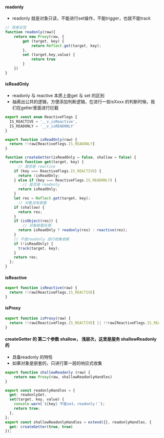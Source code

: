#### readonly
- readonly 就是对象只读，不能进行set操作，不能trigger，也就不能track
```js
// 简单实现
function readonly(raw){
	return new Proxy(raw, {
		get (target, key) {
			return Reflect.get(target, key);
		},
		set (target,key,value) {
			return true
		}
	})
}
```


#### isReadOnly
- readonly 与 reactive 本质上是get 与 set 的区别
- 抽离出公共的逻辑，方便添加判断逻辑，在进行一些isXxxx 的判断时候，我们在getter里面进行拦截

```js
export const enum ReactiveFlegs {
  IS_REACTIVE = '__v_isReactive',
  IS_READONLY = '__v_isREADONLY'
}

export function isReadOnly(raw) {
  return !!raw[ReactiveFlegs.IS_READONLY]
}

function createGetter(isReadOnly = false, shallow = false) {
  return function get(target, key) {
	  // 是否是 reactive
    if (key === ReactiveFlegs.IS_REACTIVE) {
      return !isReadOnly;
    } else if (key === ReactiveFlegs.IS_READONLY) {
		// 是否是 readonly
      return isReadOnly;
    }
    let res = Reflect.get(target, key);
	  // 对象没有嵌套
    if (shallow) {
      return res;
    }
    if (isObject(res)) {
		// 对象嵌套处理
      return isReadOnly ? readonly(res) : reactive(res);
    }
    // 不是readonly 进行收集依赖
    if (!isReadOnly) {
      track(target, key);
    }
    return res;
  };
}
```
#### isReactive
```js
export function isReactive(raw) {
  return !!raw[ReactiveFlegs.IS_REACTIVE]
}
```
#### isProxy
```js
export function isProxy(raw) {
  return !!raw[ReactiveFlegs.IS_REACTIVE] || !!raw[ReactiveFlegs.IS_READONLY]
}
```
#### createGetter 的 第二个参数 shallow，  浅层次，这里是服务 shallowReadonly 的
- 具备readonly 的特性
- 如果对象是嵌套的，只进行第一层的响应式收集

```js
export function shallowReadonly (raw) {
	return new Proxy(raw, shallowReadonlyHandles)
}

export const readonlyHandles = {
  get: readonlyGet,
  set(target, key, value) {
    console.warn(`${key} 不能set，readonly！`);
    return true;
  },
};
export const shallowReadonlyHandles = extend({}, readonlyHandles, {
  get: createGetter(true, true)
});
```